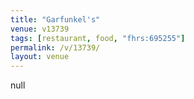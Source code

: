 ```yaml
---
title: "Garfunkel's"
venue: v13739
tags: [restaurant, food, "fhrs:695255"]
permalink: /v/13739/
layout: venue
---
```

null